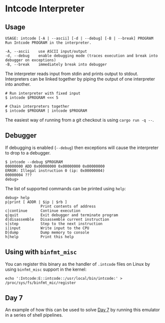 # Intcode Interpreter

## Usage

```
USAGE: intcode [-A | --ascii] [-d | --debug] [-B | --break] PROGRAM
Run Intcode PROGRAM in the interpreter.

-A, --ascii    use ASCII input/output
-d, --debug    enable debugging mode (traces execution and break into debugger on exceptions)
-B, --break    immediately break into debugger
```

The interpreter reads input from stdin and prints output to stdout.
Interpreters can be linked together by piping the output of one interpreter into another.

```shell
# Run interpreter with fixed input
$ intcode $PROGRAM <<< 5

# Chain interpreters together
$ intcode $PROGRAM | intcode $PROGRAM
```

The easiest way of running from a git checkout is using `cargo run -q --`.

## Debugger

If debugging is enabled (`--debug`) then exceptions will cause the interpreter to drop to a debugger.

```
$ intcode --debug $PROGRAM
00000000 ADD 0x00000000 0x00000000 0x00000000
ERROR: Illegal instruction 0 (ip: 0x00000004)
00000004 ???
debug>
```

The list of supported commands can be printed using `help`:

```
debug> help
p|print [ ADDR | $ip | $rb ]
                Print contents of address
c|continue      Continue execution
q|quit          Exit debugger and terminate program
d|disassemble   Disassemble current instruction
s|step          Step to the next instruction
i|input         Write input to the CPU
D|dump          Dump memory to console
h|help          Print this help
```

## Using with `binfmt_misc`

You can register this binary as the handler of `.intcode` files on Linux by
using `binfmt_misc` support in the kernel:

```shell
echo ':Intcode:E::intcode::/usr/local/bin/intcode:' > /proc/sys/fs/binfmt_mic/register
```

## Day 7

An example of how this can be used to solve
[Day 7](https://adventofcode.com/2019/day/7) by running this emulator in a
series of shell pipelines.
